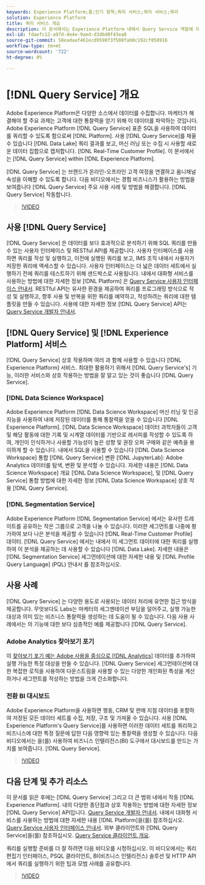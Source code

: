 ```yaml
---
keywords: Experience Platform;홈;인기 항목;쿼리 서비스;쿼리 서비스;쿼리
solution: Experience Platform
title: 쿼리 서비스 개요
description: 이 문서에서는 Experience Platform 내에서 Query Service 역할에 대한 개요를 제공합니다.
exl-id: fdaefc12-a97d-4e4e-9aed-d3dbd0f43ea0
source-git-commit: 58eadaaf461ecd9598f3f508fab0c192cf058916
workflow-type: tm+mt
source-wordcount: '722'
ht-degree: 0%

---
```


# [!DNL Query Service] 개요

Adobe Experience Platform은 다양한 소스에서 데이터를 수집합니다. 마케터가 해결해야 할 주요 과제는 고객에 대한 통찰력을 얻기 위해 이 데이터를 파악하는 것입니다. Adobe Experience Platform [!DNL Query Service] 표준 SQL을 사용하여 데이터를 쿼리할 수 있도록 함으로써 [!DNL Platform]. 사용 [!DNL Query Service]를 채울 수 있습니다 [!DNL Data Lake] 쿼리 결과를 보고, 머신 러닝 또는 수집 시 사용할 새로운 데이터 집합으로 캡처합니다. [!DNL Real-Time Customer Profile]. 이 문서에서는 [!DNL Query Service] within [!DNL Experience Platform].

[!DNL Query Service] 는 브랜드가 온라인-오프라인 고객 여정을 연결하고 옴니채널 속성을 이해할 수 있도록 합니다. 다음 비디오에서는 경험 비즈니스가 활용하는 방법을 보여줍니다 [!DNL Query Service] 주요 사용 사례 및 방법을 해결합니다. [!DNL Query Service] 작동합니다.

>[!VIDEO](https://video.tv.adobe.com/v/29795?quality=12&learn=on)

## 사용 [!DNL Query Service]

[!DNL Query Service] 은 데이터를 보다 효과적으로 분석하기 위해 SQL 쿼리를 만들 수 있는 사용자 인터페이스 및 RESTful API를 제공합니다. 사용자 인터페이스를 사용하면 쿼리를 작성 및 실행하고, 이전에 실행된 쿼리를 보고, IMS 조직 내에서 사용자가 저장한 쿼리에 액세스할 수 있습니다. 사용자 인터페이스는 더 넓은 데이터 세트에서 실행하기 전에 쿼리를 테스트하기 위해 샌드박스로 사용됩니다. 내에서 대화형 서비스를 사용하는 방법에 대한 자세한 정보 [!DNL Platform] 은 [Query Service 사용자 인터페이스 안내서](ui/overview.md). RESTful API는 유사한 환경을 제공하여 쿼리를 프로그래밍 방식으로 작성 및 실행하고, 향후 사용 및 반복을 위한 쿼리를 예약하고, 작성하려는 쿼리에 대한 템플릿을 만들 수 있습니다. 사용에 대한 자세한 정보 [!DNL Query Service] API는 [Query Service 개발자 안내서](api/getting-started.md).

## [!DNL Query Service] 및 [!DNL Experience Platform] 서비스

[!DNL Query Service] 상호 작용하며 여러 과 함께 사용할 수 있습니다 [!DNL Experience Platform] 서비스. 최대한 활용하기 위해서 [!DNL Query Service's] 기능, 이러한 서비스와 상호 작용하는 방법을 잘 알고 있는 것이 좋습니다 [!DNL Query Service].

### [!DNL Data Science Workspace]

Adobe Experience Platform [!DNL Data Science Workspace] 머신 러닝 및 인공 지능을 사용하여 내에 저장된 데이터를 통해 통찰력을 얻을 수 있습니다 [!DNL Experience Platform]. [!DNL Data Science Workspace] 데이터 과학자들이 고객 및 해당 활동에 대한 기록 및 시계열 데이터를 기반으로 레서피를 작성할 수 있도록 하여, 개인이 인식하거나 사용할 가능성이 높은 성향 및 권장 오퍼 구매와 같은 예측을 용이하게 할 수 있습니다. 내에서 SQL을 사용할 수 있습니다 [!DNL Data Science Workspace] 통합 [!DNL Query Service] 변환 [!DNL JupyterLab]: Adobe Analytics 데이터를 탐색, 변환 및 분석할 수 있습니다. 자세한 내용은 [!DNL Data Science Workspace] 개요 [!DNL Data Science Workspace], 및 [!DNL Query Service] 통합 방법에 대한 자세한 정보 [!DNL Data Science Workspace] 상호 작용 [!DNL Query Service].

### [!DNL Segmentation Service]

Adobe Experience Platform [!DNL Segmentation Service] 에서는 유사한 트레이트를 공유하는 작은 그룹으로 고객을 나눌 수 있습니다. 이러한 세그먼트를 나중에 평가하여 보다 나은 분석을 제공할 수 있습니다 [!DNL Real-Time Customer Profile] 데이터. [!DNL Query Service] 에서는 내에서 이 세그먼트 데이터에 대한 쿼리를 실행하여 이 분석을 제공하는 데 사용할 수 있습니다 [!DNL Data Lake]. 자세한 내용은 [!DNL Segmentation Service] 세그먼테이션에 대한 자세한 내용 및 [!DNL Profile Query Language] (PQL) 안내서 를 참조하십시오.

## 사용 사례

[!DNL Query Service] 는 다양한 용도로 사용되는 데이터 처리에 유연한 접근 방식을 제공합니다. 무엇보다도 Labs는 마케터의 세그멘테이션 부담을 덜어주고, 실행 가능한 대상과 의미 있는 비즈니스 통찰력을 생성하는 데 도움이 될 수 있습니다. 다음 사용 사례에서는 의 기능에 대한 보다 심층적인 예를 제공합니다 [!DNL Query Service].

### Adobe Analytics 찾아보기 포기

이 [찾아보기 포기 예는 Adobe 사용을 중심으로 [!DNL Analytics]](./use-cases/abandoned-browse.md) 데이터를 추가하여 실행 가능한 특정 대상을 만들 수 있습니다. [!DNL Query Service] 세그먼테이션에 대한 복잡한 로직을 사용하여 다운스트림을 사용할 수 있는 다양한 개인화된 특성을 계산하거나 세그먼트를 작성하는 방법을 크게 간소화합니다.

### 전환 BI 대시보드

Adobe Experience Platform을 사용하면 행동, CRM 및 판매 지점 데이터를 포함하여 저장된 모든 데이터 세트를 수집, 저장, 구조 및 가져올 수 있습니다. 사용 [!DNL Experience Platform's Query Service]를 사용하면 이러한 데이터 세트를 쿼리하고 비즈니스에 대한 특정 질문에 답한 다음 영향력 있는 통찰력을 생성할 수 있습니다. 다음 비디오에서는 을(를) 사용하여 비즈니스 인텔리전스(BI) 도구에서 대시보드를 만드는 가치를 보여줍니다. [!DNL Query Service].

>[!VIDEO](https://video.tv.adobe.com/v/28981?quality=12&learn=on)

## 다음 단계 및 추가 리소스

이 문서를 읽은 후에는 [!DNL Query Service] 그리고 더 큰 범위 내에서 작동 [!DNL Experience Platform]. 내의 다양한 종단점과 상호 작용하는 방법에 대한 자세한 정보 [!DNL Query Service] API입니다. [Query Service 개발자 안내서](api/getting-started.md). 내에서 대화형 서비스를 사용하는 방법에 대한 자세한 내용 [!DNL Platform]을(를) 참조하십시오. [Query Service 사용자 인터페이스 안내서](ui/overview.md). 외부 클라이언트와 [!DNL Query Service]을(를) 참조하십시오. [Query Service 클라이언트 개요](clients/overview.md).

쿼리를 실행할 준비를 더 잘 하려면 다음 비디오를 시청하십시오. 이 비디오에서는 쿼리 편집기 인터페이스, PSQL 클라이언트, BI(비즈니스 인텔리전스) 솔루션 및 HTTP API에서 쿼리를 실행하기 위한 팁과 모범 사례를 공유합니다.

>[!VIDEO](https://video.tv.adobe.com/v/29811?quality=12&learn=on)
